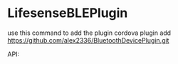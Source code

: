 LifesenseBLEPlugin
==================
use this command to add the plugin
cordova plugin add https://github.com/alex2336/BluetoothDevicePlugin.git

API:
